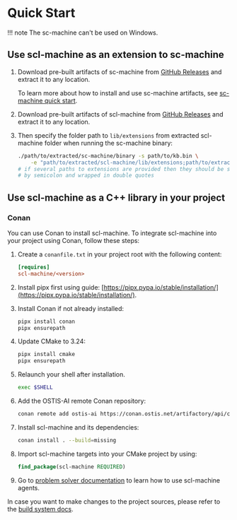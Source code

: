 # Quick Start

!!! note
    The sc-machine can't be used on Windows.

## Use scl-machine as an extension to sc-machine

1. Download pre-built artifacts of sc-machine from [GitHub Releases](https://github.com/ostis-ai/sc-machine/releases) and extract it to any location.

    To learn more about how to install and use sc-machine artifacts, see [sc-machine quick start](https://ostis-ai.github.io/sc-machine/quick_start/).

2. Download pre-built artifacts of scl-machine from [GitHub Releases](https://github.com/ostis-ai/scl-machine/releases) and extract it to any location.

3. Then specify the folder path to `lib/extensions` from extracted scl-machine folder when running the sc-machine binary:
   
    ```sh
    ./path/to/extracted/sc-machine/binary -s path/to/kb.bin \
        -e "path/to/extracted/scl-machine/lib/extensions;path/to/extracted/sc-machine/lib/extensions"
    # if several paths to extensions are provided then they should be separated 
    # by semicolon and wrapped in double quotes
    ```

## Use scl-machine as a C++ library in your project

### Conan

You can use Conan to install scl-machine. To integrate scl-machine into your project using Conan, follow these steps:

1. Create a `conanfile.txt` in your project root with the following content:

    ```ini
    [requires]
    scl-machine/<version>
    ```

2. Install pipx first using guide: [https://pipx.pypa.io/stable/installation/](https://pipx.pypa.io/stable/installation/).

3. Install Conan if not already installed:

    ```sh
    pipx install conan
    pipx ensurepath
    ```

3. Update CMake to 3.24:

    ```sh
    pipx install cmake
    pipx ensurepath
    ```

4. Relaunch your shell after installation.

    ```sh
    exec $SHELL
    ```

5. Add the OSTIS-AI remote Conan repository:

    ```sh
    conan remote add ostis-ai https://conan.ostis.net/artifactory/api/conan/ostis-ai-sc-machine
    ```

6. Install scl-machine and its dependencies:

    ```sh
    conan install . --build=missing
    ```

7. Import scl-machine targets into your CMake project by using:

    ```cmake
    find_package(scl-machine REQUIRED)
    ```

8. Go to [problem solver documentation](main.pdf) to learn how to use scl-machine agents.

In case you want to make changes to the project sources, please refer to the [build system docs](build/build_system.md).
